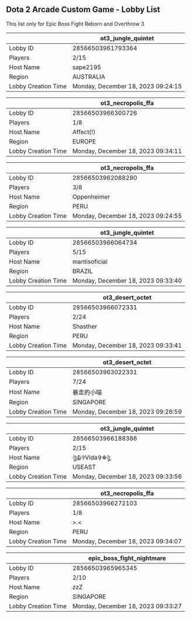 ## Dota 2 Arcade Custom Game - Lobby List

This list only for Epic Boss Fight Reborn and Overthrow 3

|  | ot3_jungle_quintet |
| ------ | ------ |
| Lobby ID | 28566503961793364 |
| Players | 2/15 |
| Host Name | sape2195 |
| Region | AUSTRALIA |
| Lobby Creation Time | Monday, December 18, 2023 09:24:15 |


|  | ot3_necropolis_ffa |
| ------ | ------ |
| Lobby ID | 28566503966300726 |
| Players | 1/8 |
| Host Name | Affect(!) |
| Region | EUROPE |
| Lobby Creation Time | Monday, December 18, 2023 09:34:11 |


|  | ot3_necropolis_ffa |
| ------ | ------ |
| Lobby ID | 28566503962088290 |
| Players | 3/8 |
| Host Name | Oppenheimer |
| Region | PERU |
| Lobby Creation Time | Monday, December 18, 2023 09:24:55 |


|  | ot3_jungle_quintet |
| ------ | ------ |
| Lobby ID | 28566503966064734 |
| Players | 5/15 |
| Host Name | mantisoficial |
| Region | BRAZIL |
| Lobby Creation Time | Monday, December 18, 2023 09:33:40 |


|  | ot3_desert_octet |
| ------ | ------ |
| Lobby ID | 28566503966072331 |
| Players | 2/24 |
| Host Name | Shasther |
| Region | PERU |
| Lobby Creation Time | Monday, December 18, 2023 09:33:41 |


|  | ot3_desert_octet |
| ------ | ------ |
| Lobby ID | 28566503963022331 |
| Players | 7/24 |
| Host Name | 暴走的小喵 |
| Region | SINGAPORE |
| Lobby Creation Time | Monday, December 18, 2023 09:26:59 |


|  | ot3_jungle_quintet |
| ------ | ------ |
| Lobby ID | 28566503966188386 |
| Players | 2/15 |
| Host Name | ঔৣ☬✞Vida✞☬ঔৣ |
| Region | USEAST |
| Lobby Creation Time | Monday, December 18, 2023 09:33:56 |


|  | ot3_necropolis_ffa |
| ------ | ------ |
| Lobby ID | 28566503966272103 |
| Players | 1/8 |
| Host Name | >.< |
| Region | PERU |
| Lobby Creation Time | Monday, December 18, 2023 09:34:07 |


|  | epic_boss_fight_nightmare |
| ------ | ------ |
| Lobby ID | 28566503965965345 |
| Players | 2/10 |
| Host Name | zzZ |
| Region | SINGAPORE |
| Lobby Creation Time | Monday, December 18, 2023 09:33:27 |


